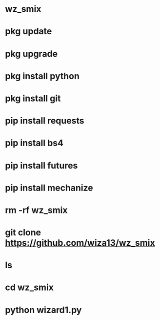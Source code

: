 # wz_smix
# pkg update
# pkg upgrade
# pkg install python
# pkg install git
# pip install requests
# pip install bs4
# pip install futures
# pip install mechanize
# rm -rf wz_smix
# git clone https://github.com/wiza13/wz_smix
# ls
# cd wz_smix
# python wizard1.py

